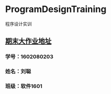 # ProgramDesignTraining
程序设计实训

## [期末大作业地址](https://github.com/bigbiggo999/ProgramDesignTraining/tree/master/Demo)
### 学号：1602080203
### 姓名：刘聪
### 班级：软件1601

